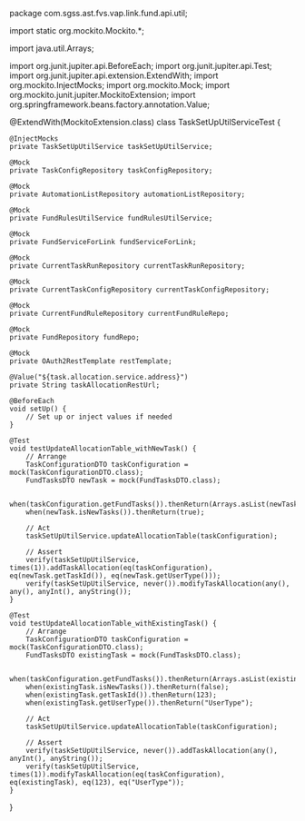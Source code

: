 package com.sgss.ast.fvs.vap.link.fund.api.util;

import static org.mockito.Mockito.*;

import java.util.Arrays;

import org.junit.jupiter.api.BeforeEach;
import org.junit.jupiter.api.Test;
import org.junit.jupiter.api.extension.ExtendWith;
import org.mockito.InjectMocks;
import org.mockito.Mock;
import org.mockito.junit.jupiter.MockitoExtension;
import org.springframework.beans.factory.annotation.Value;

@ExtendWith(MockitoExtension.class)
class TaskSetUpUtilServiceTest {

    @InjectMocks
    private TaskSetUpUtilService taskSetUpUtilService;

    @Mock
    private TaskConfigRepository taskConfigRepository;

    @Mock
    private AutomationListRepository automationListRepository;

    @Mock
    private FundRulesUtilService fundRulesUtilService;

    @Mock
    private FundServiceForLink fundServiceForLink;

    @Mock
    private CurrentTaskRunRepository currentTaskRunRepository;

    @Mock
    private CurrentTaskConfigRepository currentTaskConfigRepository;

    @Mock
    private CurrentFundRuleRepository currentFundRuleRepo;

    @Mock
    private FundRepository fundRepo;

    @Mock
    private OAuth2RestTemplate restTemplate;

    @Value("${task.allocation.service.address}")
    private String taskAllocationRestUrl;

    @BeforeEach
    void setUp() {
        // Set up or inject values if needed
    }

    @Test
    void testUpdateAllocationTable_withNewTask() {
        // Arrange
        TaskConfigurationDTO taskConfiguration = mock(TaskConfigurationDTO.class);
        FundTasksDTO newTask = mock(FundTasksDTO.class);

        when(taskConfiguration.getFundTasks()).thenReturn(Arrays.asList(newTask));
        when(newTask.isNewTasks()).thenReturn(true);

        // Act
        taskSetUpUtilService.updateAllocationTable(taskConfiguration);

        // Assert
        verify(taskSetUpUtilService, times(1)).addTaskAllocation(eq(taskConfiguration), eq(newTask.getTaskId()), eq(newTask.getUserType()));
        verify(taskSetUpUtilService, never()).modifyTaskAllocation(any(), any(), anyInt(), anyString());
    }

    @Test
    void testUpdateAllocationTable_withExistingTask() {
        // Arrange
        TaskConfigurationDTO taskConfiguration = mock(TaskConfigurationDTO.class);
        FundTasksDTO existingTask = mock(FundTasksDTO.class);

        when(taskConfiguration.getFundTasks()).thenReturn(Arrays.asList(existingTask));
        when(existingTask.isNewTasks()).thenReturn(false);
        when(existingTask.getTaskId()).thenReturn(123);
        when(existingTask.getUserType()).thenReturn("UserType");

        // Act
        taskSetUpUtilService.updateAllocationTable(taskConfiguration);

        // Assert
        verify(taskSetUpUtilService, never()).addTaskAllocation(any(), anyInt(), anyString());
        verify(taskSetUpUtilService, times(1)).modifyTaskAllocation(eq(taskConfiguration), eq(existingTask), eq(123), eq("UserType"));
    }
}